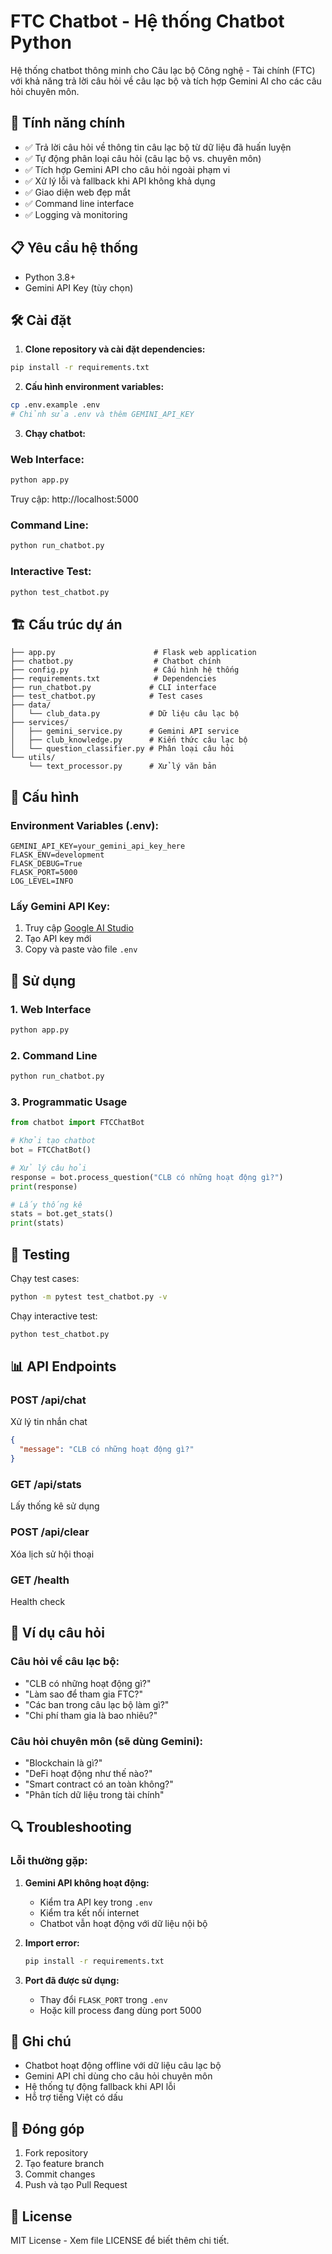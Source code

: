 # FTC Chatbot - Hệ thống Chatbot Python

Hệ thống chatbot thông minh cho Câu lạc bộ Công nghệ - Tài chính (FTC) với khả năng trả lời câu hỏi về câu lạc bộ và tích hợp Gemini AI cho các câu hỏi chuyên môn.

## 🚀 Tính năng chính

- ✅ Trả lời câu hỏi về thông tin câu lạc bộ từ dữ liệu đã huấn luyện
- ✅ Tự động phân loại câu hỏi (câu lạc bộ vs. chuyên môn)
- ✅ Tích hợp Gemini API cho câu hỏi ngoài phạm vi
- ✅ Xử lý lỗi và fallback khi API không khả dụng
- ✅ Giao diện web đẹp mắt
- ✅ Command line interface
- ✅ Logging và monitoring

## 📋 Yêu cầu hệ thống

- Python 3.8+
- Gemini API Key (tùy chọn)

## 🛠️ Cài đặt

1. **Clone repository và cài đặt dependencies:**
```bash
pip install -r requirements.txt
```

2. **Cấu hình environment variables:**
```bash
cp .env.example .env
# Chỉnh sửa .env và thêm GEMINI_API_KEY
```

3. **Chạy chatbot:**

### Web Interface:
```bash
python app.py
```
Truy cập: http://localhost:5000

### Command Line:
```bash
python run_chatbot.py
```

### Interactive Test:
```bash
python test_chatbot.py
```

## 🏗️ Cấu trúc dự án

```
├── app.py                      # Flask web application
├── chatbot.py                  # Chatbot chính
├── config.py                   # Cấu hình hệ thống
├── requirements.txt            # Dependencies
├── run_chatbot.py             # CLI interface
├── test_chatbot.py            # Test cases
├── data/
│   └── club_data.py           # Dữ liệu câu lạc bộ
├── services/
│   ├── gemini_service.py      # Gemini API service
│   ├── club_knowledge.py      # Kiến thức câu lạc bộ
│   └── question_classifier.py # Phân loại câu hỏi
└── utils/
    └── text_processor.py      # Xử lý văn bản
```

## 🔧 Cấu hình

### Environment Variables (.env):
```env
GEMINI_API_KEY=your_gemini_api_key_here
FLASK_ENV=development
FLASK_DEBUG=True
FLASK_PORT=5000
LOG_LEVEL=INFO
```

### Lấy Gemini API Key:
1. Truy cập [Google AI Studio](https://makersuite.google.com/app/apikey)
2. Tạo API key mới
3. Copy và paste vào file `.env`

## 📖 Sử dụng

### 1. Web Interface
```bash
python app.py
```

### 2. Command Line
```bash
python run_chatbot.py
```

### 3. Programmatic Usage
```python
from chatbot import FTCChatBot

# Khởi tạo chatbot
bot = FTCChatBot()

# Xử lý câu hỏi
response = bot.process_question("CLB có những hoạt động gì?")
print(response)

# Lấy thống kê
stats = bot.get_stats()
print(stats)
```

## 🧪 Testing

Chạy test cases:
```bash
python -m pytest test_chatbot.py -v
```

Chạy interactive test:
```bash
python test_chatbot.py
```

## 📊 API Endpoints

### POST /api/chat
Xử lý tin nhắn chat
```json
{
  "message": "CLB có những hoạt động gì?"
}
```

### GET /api/stats
Lấy thống kê sử dụng

### POST /api/clear
Xóa lịch sử hội thoại

### GET /health
Health check

## 🎯 Ví dụ câu hỏi

### Câu hỏi về câu lạc bộ:
- "CLB có những hoạt động gì?"
- "Làm sao để tham gia FTC?"
- "Các ban trong câu lạc bộ làm gì?"
- "Chi phí tham gia là bao nhiêu?"

### Câu hỏi chuyên môn (sẽ dùng Gemini):
- "Blockchain là gì?"
- "DeFi hoạt động như thế nào?"
- "Smart contract có an toàn không?"
- "Phân tích dữ liệu trong tài chính"

## 🔍 Troubleshooting

### Lỗi thường gặp:

1. **Gemini API không hoạt động:**
   - Kiểm tra API key trong `.env`
   - Kiểm tra kết nối internet
   - Chatbot vẫn hoạt động với dữ liệu nội bộ

2. **Import error:**
   ```bash
   pip install -r requirements.txt
   ```

3. **Port đã được sử dụng:**
   - Thay đổi `FLASK_PORT` trong `.env`
   - Hoặc kill process đang dùng port 5000

## 📝 Ghi chú

- Chatbot hoạt động offline với dữ liệu câu lạc bộ
- Gemini API chỉ dùng cho câu hỏi chuyên môn
- Hệ thống tự động fallback khi API lỗi
- Hỗ trợ tiếng Việt có dấu

## 🤝 Đóng góp

1. Fork repository
2. Tạo feature branch
3. Commit changes
4. Push và tạo Pull Request

## 📄 License

MIT License - Xem file LICENSE để biết thêm chi tiết.